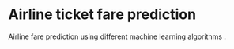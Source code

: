# Airline ticket fare prediction
 Airline fare prediction using different machine learning algorithms .
